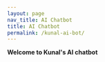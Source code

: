 ```yaml
---
layout: page
nav_title: AI Chatbot
title: AI Chatbot
permalink: /kunal-ai-bot/
---
```



<b>Welcome to Kunal's AI chatbot</b>
<div id="mendable-component"></div>

<script src="https://unpkg.com/@mendable/search@0.0.205/dist/umd/mendable-bundle.min.js"></script>
<script>
Mendable.initialize({
    anon_key: 'f17bdc48-4999-4599-92b0-919d7b715893',
    type:"searchBar",
    elementId: "mendable-component" // required
    // all the other props for the component type
});
</script>


<script src="https://unpkg.com/@mendable/search@0.0.205/dist/umd/mendable-bundle.min.js"></script>
<script>
Mendable.initialize({
    anon_key: 'f17bdc48-4999-4599-92b0-919d7b715893',
    type:"floatingButton",
    // all the other props for the component type
});
</script>